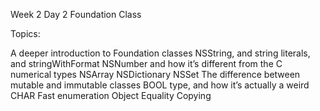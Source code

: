 Week 2 Day 2 Foundation Class

Topics:

A deeper introduction to Foundation classes
NSString, and string literals, and stringWithFormat
NSNumber and how it’s different from the C numerical types
NSArray
NSDictionary
NSSet
The difference between mutable and immutable classes
BOOL type, and how it’s actually a weird CHAR
Fast enumeration
Object Equality
Copying
